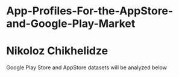 # App-Profiles-For-the-AppStore-and-Google-Play-Market
# Nikoloz Chikhelidze
Google Play Store and AppStore datasets will be analyzed below

